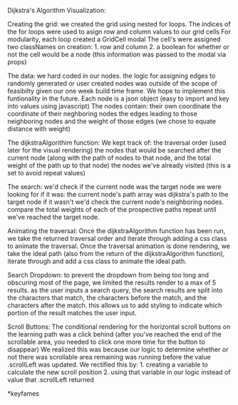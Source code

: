 Dijkstra's Algorithm Visualization:

Creating the grid:
we created the grid using nested for loops.
The indices of the for loops were used to asign row and column values to our grid cells
For modularity, each loop created a GridCell modal
    The cell's  were assigned two classNames on creation:
        1. row and column
        2. a boolean for whether or not the cell would be a node
        (this information was passed to the modal via props)

The data:
we hard coded in our nodes.
the logic for assigning edges to randomly generated or user created nodes was outside of the scope of feasibilty given our one week build time frame.
We hope to implement this funtionality in the future.
Each node is a json object (easy to import and key into values using javascript)
The nodes contain:
    their own coordinate
    the coordinate of their neghboring nodes
    the edges leading to those neighboring nodes
    and the weight of those edges (we chose to equate distance with weight)

The dijkstraAlgorithim function:
We kept track of:
    the traversal order (used later for the visual rendering)
    the nodes that would be searched after the current node
        (along with the path of nodes to that node, and the total weight of the path up to that node)
    the nodes we've already visited (this is a set to avoid repeat values)

The search:
we'd check if the current node was the target node we were looking for
    if it was: the current node's path array was dijkstra's path to the target node
    if it wasn't we'd check the current node's neighboring nodes.
    compare the total weights of each of the prospective paths
    repeat until we've reached the target node.

Animating the traversal:
Once the dijkstraAlgorithm function has been run, we take the returned traversal order and iterate through adding a css class to animate the traversal.
Once the traversal animation is done rendering, we take the ideal path (also from the return of the dijkstraAlgorithm function), iterate through and add a css class to animate the ideal path.



Search Dropdown:
to prevent the dropdown from being too long and obscuring most of the page, we limited the results render to a max of 5 results.
as the user inputs a search query, the search results are split into the characters that match, the characters before the match, and the characters after the match. this allows us to add styling to indicate which portion of the result matches the user input.



Scroll Buttons:
The conditional rendering for the horizontal scroll buttons on the learning path was a click behind (after you've reached the end of the scrollable area, you needed to click one more time for the button to disappear)
We realized this was because our logic to determine whether or not there was scrollable area remaining was running before the value .scrollLeft was updated.
We rectified this by:
    1. creating a variable to calculate the new scroll position
    2. using that variable in our logic instead of value that .scrollLeft returned

*keyfames

